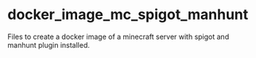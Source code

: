 # docker_image_mc_spigot_manhunt
Files to create a docker image of a minecraft server with spigot and manhunt plugin installed.

